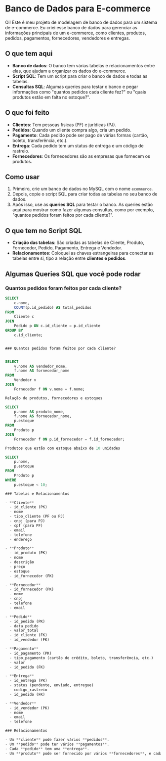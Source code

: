 # Banco de Dados para E-commerce

Oi! Este é meu projeto de modelagem de banco de dados para um sistema de e-commerce. Eu criei esse banco de dados para gerenciar as informações principais de um e-commerce, como clientes, produtos, pedidos, pagamentos, fornecedores, vendedores e entregas.

## O que tem aqui

- **Banco de dados**: O banco tem várias tabelas e relacionamentos entre elas, que ajudam a organizar os dados do e-commerce.
- **Script SQL**: Tem um script para criar o banco de dados e todas as tabelas.
- **Consultas SQL**: Algumas queries para testar o banco e pegar informações como "quantos pedidos cada cliente fez?" ou "quais produtos estão em falta no estoque?".

## O que foi feito

- **Clientes**: Tem pessoas físicas (PF) e jurídicas (PJ).
- **Pedidos**: Quando um cliente compra algo, cria um pedido.
- **Pagamento**: Cada pedido pode ser pago de várias formas (cartão, boleto, transferência, etc.).
- **Entrega**: Cada pedido tem um status de entrega e um código de rastreio.
- **Fornecedores**: Os fornecedores são as empresas que fornecem os produtos.

## Como usar

1. Primeiro, crie um banco de dados no MySQL com o nome `ecommerce`.
2. Depois, copie o script SQL para criar todas as tabelas no seu banco de dados.
3. Após isso, use as **queries SQL** para testar o banco. As queries estão aqui para mostrar como fazer algumas consultas, como por exemplo, "quantos pedidos foram feitos por cada cliente?".

## O que tem no Script SQL

- **Criação das tabelas**: São criadas as tabelas de Cliente, Produto, Fornecedor, Pedido, Pagamento, Entrega e Vendedor.
- **Relacionamentos**: Coloquei as chaves estrangeiras para conectar as tabelas entre si, tipo a relação entre **clientes e pedidos**.

## Algumas Queries SQL que você pode rodar

### Quantos pedidos foram feitos por cada cliente?

```sql
SELECT 
    c.nome, 
    COUNT(p.id_pedido) AS total_pedidos
FROM 
    Cliente c
JOIN 
    Pedido p ON c.id_cliente = p.id_cliente
GROUP BY 
    c.id_cliente;


### Quantos pedidos foram feitos por cada cliente?


SELECT 
    v.nome AS vendedor_nome, 
    f.nome AS fornecedor_nome
FROM 
    Vendedor v
JOIN 
    Fornecedor f ON v.nome = f.nome;

Relação de produtos, fornecedores e estoques

SELECT 
    p.nome AS produto_nome, 
    f.nome AS fornecedor_nome, 
    p.estoque
FROM 
    Produto p
JOIN 
    Fornecedor f ON p.id_fornecedor = f.id_fornecedor;

Produtos que estão com estoque abaixo de 10 unidades

SELECT 
    p.nome, 
    p.estoque
FROM 
    Produto p
WHERE 
    p.estoque < 10;

### Tabelas e Relacionamentos

- **Cliente**
  - id_cliente (PK)
  - nome
  - tipo_cliente (PF ou PJ)
  - cnpj (para PJ)
  - cpf (para PF)
  - email
  - telefone
  - endereço

- **Produto**
  - id_produto (PK)
  - nome
  - descrição
  - preço
  - estoque
  - id_fornecedor (FK)

- **Fornecedor**
  - id_fornecedor (PK)
  - nome
  - cnpj
  - telefone
  - email

- **Pedido**
  - id_pedido (PK)
  - data_pedido
  - valor_total
  - id_cliente (FK)
  - id_vendedor (FK)

- **Pagamento**
  - id_pagamento (PK)
  - tipo_pagamento (cartão de crédito, boleto, transferência, etc.)
  - valor
  - id_pedido (FK)

- **Entrega**
  - id_entrega (PK)
  - status (pendente, enviado, entregue)
  - codigo_rastreio
  - id_pedido (FK)

- **Vendedor**
  - id_vendedor (PK)
  - nome
  - email
  - telefone

### Relacionamentos

- Um **cliente** pode fazer vários **pedidos**.
- Um **pedido** pode ter vários **pagamentos**.
- Cada **pedido** tem uma **entrega**.
- Um **produto** pode ser fornecido por vários **fornecedores**, e cada **fornecedor** pode fornecer múltiplos **produtos**.
